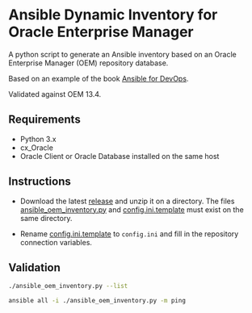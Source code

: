 # Ansible Dynamic Inventory for Oracle Enterprise Manager

A python script to generate an Ansible inventory based on an Oracle Enterprise Manager (OEM) repository database.

Based on an example of the book [Ansible for DevOps](http://ansiblefordevops.com/).

Validated against OEM 13.4.

## Requirements

* Python 3.x
* cx_Oracle
* Oracle Client or Oracle Database installed on the same host

## Instructions

* Download the latest [release](releases) and unzip it on a directory. The files
  [ansible_oem_inventory.py](ansible_oem_inventory.py) and [config.ini.template](config.ini.template) must exist on the
  same directory.

* Rename [config.ini.template](config.ini.template) to `config.ini` and fill in the repository connection variables.

## Validation

```bash
./ansible_oem_inventory.py --list

ansible all -i ./ansible_oem_inventory.py -m ping
```
